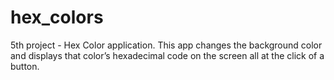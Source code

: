 # hex_colors
5th project - Hex Color application. This app changes the background color and displays that color’s hexadecimal code on the screen all at the click of a button.

